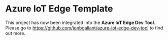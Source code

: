 # Azure IoT Edge Template
This project has now been integrated into the **Azure IoT Edge Dev Tool**.  Please go to https://github.com/jonbgallant/azure-iot-edge-dev-tool to find out more.
